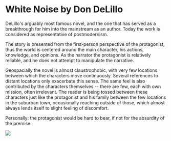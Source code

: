 # White Noise by Don DeLillo

DeLillo's arguably most famous novel, and the one that has served as a breakthrough for him into the mainstream as an author. Today the work is considered as representative of postmodernism.

The story is presented from the first-person perspective of the protagonist, thus the world is centered around the main character, his actions, knowledge, and opinions. As the narrator the protagonist is relatively reliable, and he does not attempt to manipulate the narrative.

Geospacially the novel is almost claustrophobic, with very few locations between which the characters move continuously. Several references to distant locations only exacerbate this sense. The same feel is also contributed by the characters themselves -- there are few, each with own mission, often irrelevant. The reader is being tossed between these characters just like the protagonist and his family between the few locations in the suburban town, occasionally reaching outside of those, which almost always lends itself to slight feeling of discomfort.

Personally: the protagonist would be hard to bear, if not for the absurdity of the premise.

![](https://images-na.ssl-images-amazon.com/images/I/A1Tyk2V68HL.jpg)
